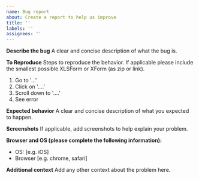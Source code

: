 ```yaml
---
name: Bug report
about: Create a report to help us improve
title: ''
labels: ''
assignees: ''
---
```


**Describe the bug**
A clear and concise description of what the bug is.

**To Reproduce**
Steps to reproduce the behavior. If applicable please include the smallest possible XLSForm or XForm (as zip or link).

1. Go to '...'
2. Click on '....'
3. Scroll down to '....'
4. See error

**Expected behavior**
A clear and concise description of what you expected to happen.

**Screenshots**
If applicable, add screenshots to help explain your problem.

**Browser and OS (please complete the following information):**

-   OS: [e.g. iOS]
-   Browser [e.g. chrome, safari]

**Additional context**
Add any other context about the problem here.
